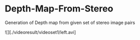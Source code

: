 # Depth-Map-From-Stereo
Generation of Depth map from given set of stereo image pairs

![][./videoresult/videoset1/left.avi]
